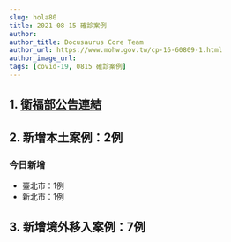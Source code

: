 ```yaml
---
slug: hola80
title: 2021-08-15 確診案例
author: 
author_title: Docusaurus Core Team
author_url: https://www.mohw.gov.tw/cp-16-60809-1.html
author_image_url: 
tags: [covid-19, 0815 確診案例]
---
```


## 1. [衛福部公告連結](https://www.cdc.gov.tw/Bulletin/Detail/v10aCW4aH1oGA9oNFxxJ_g?typeid=9)

## 2. 新增本土案例：2例

### 今日新增
* 臺北市：1例
* 新北市：1例

## 3. 新增境外移入案例：7例
